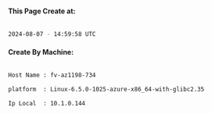 
   
#### This Page Create at:

```bash

2024-08-07 - 14:59:58 UTC

```

#### Create By Machine:

```bash

Host Name : fv-az1198-734

platform  : Linux-6.5.0-1025-azure-x86_64-with-glibc2.35

Ip Local  : 10.1.0.144

```

